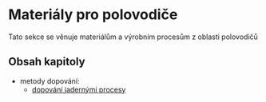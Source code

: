 # Materiály pro polovodiče

Tato sekce se věnuje materiálům a výrobním procesům z oblasti polovodičů

## Obsah kapitoly
- metody dopování:
  - [dopování jadernými procesy](jaderne_dopovani.md)
